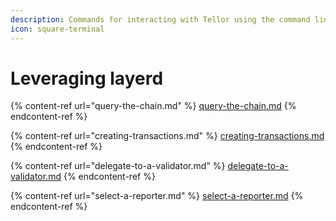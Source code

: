 ```yaml
---
description: Commands for interacting with Tellor using the command line interface.
icon: square-terminal
---
```


# Leveraging layerd

{% content-ref url="query-the-chain.md" %}
[query-the-chain.md](query-the-chain.md)
{% endcontent-ref %}

{% content-ref url="creating-transactions.md" %}
[creating-transactions.md](creating-transactions.md)
{% endcontent-ref %}

{% content-ref url="delegate-to-a-validator.md" %}
[delegate-to-a-validator.md](delegate-to-a-validator.md)
{% endcontent-ref %}

{% content-ref url="select-a-reporter.md" %}
[select-a-reporter.md](select-a-reporter.md)
{% endcontent-ref %}

